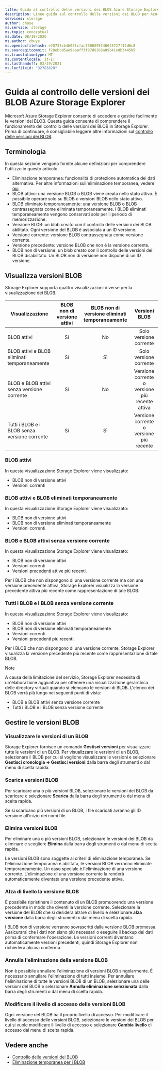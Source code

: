 ```yaml
---
title: Guida al controllo delle versioni dei BLOB Azure Storage Explorer | Microsoft Docs
description: Linee guida sul controllo delle versioni dei BLOB per Azure Storage Explorer
services: storage
author: chuye
ms.service: storage
ms.topic: conceptual
ms.date: 08/19/2020
ms.author: chuye
ms.openlocfilehash: e20733cb4b93fcfac7606895746645727f12d6c8
ms.sourcegitcommit: f28ebb95ae9aaaff3f87d8388a09b41e0b3445b5
ms.translationtype: MT
ms.contentlocale: it-IT
ms.lasthandoff: 03/29/2021
ms.locfileid: "92783828"
---
```

# <a name="azure-storage-explorer-blob-versioning-guide"></a>Guida al controllo delle versioni dei BLOB Azure Storage Explorer

Microsoft Azure Storage Explorer consente di accedere e gestire facilmente le versioni dei BLOB. Questa guida consente di comprendere il funzionamento del controllo delle versioni dei BLOB in Storage Explorer. Prima di continuare, è consigliabile leggere altre informazioni sul [controllo delle versioni dei BLOB](../blobs/versioning-overview.md).

## <a name="terminology"></a>Terminologia

In questa sezione vengono fornite alcune definizioni per comprendere l'utilizzo in questo articolo.

- Eliminazione temporanea: funzionalità di protezione automatica dei dati alternativa. Per altre informazioni sull'eliminazione temporanea, vedere [qui](../blobs/soft-delete-blob-overview.md).
- BLOB attivo: una versione BLOB o BLOB viene creata nello stato attivo. È possibile operare solo su BLOB o versioni BLOB nello stato attivo.
- BLOB eliminato temporaneamente: una versione BLOB o BLOB contrassegnata come eliminata temporaneamente. I BLOB eliminati temporaneamente vengono conservati solo per il periodo di memorizzazione.
- Versione BLOB: un blob creato con il controllo delle versioni dei BLOB abilitato. Ogni versione del BLOB è associata a un ID versione.
- Versione corrente: versione BLOB contrassegnata come versione corrente.
- Versione precedente: versione BLOB che non è la versione corrente.
- BLOB non di versione: un blob creato con il controllo delle versioni dei BLOB disabilitato. Un BLOB non di versione non dispone di un ID versione.

## <a name="view-blob-versions"></a>Visualizza versioni BLOB

Storage Explorer supporta quattro visualizzazioni diverse per la visualizzazione dei BLOB.

| Visualizzazione | BLOB non di versione attivi | BLOB non di versione eliminati temporaneamente | Versioni BLOB |
| ---- | :----------: | :-----------: | :------------------: |
| BLOB attivi | Sì | No | Solo versione corrente |
| BLOB attivi e BLOB eliminati temporaneamente | Sì | Sì | Solo versione corrente |
| BLOB e BLOB attivi senza versione corrente | Sì | No | Versione corrente o versione più recente attiva |
| Tutti i BLOB e i BLOB senza versione corrente | Sì | Sì | Versione corrente o versione più recente |

### <a name="active-blobs"></a>BLOB attivi

In questa visualizzazione Storage Explorer viene visualizzato:

- BLOB non di versione attivi
- Versioni correnti

### <a name="active-blobs-and-soft-deleted-blobs"></a>BLOB attivi e BLOB eliminati temporaneamente

In questa visualizzazione Storage Explorer viene visualizzato:

- BLOB non di versione attivi
- BLOB non di versione eliminati temporaneamente
- Versioni correnti.

### <a name="active-blobs-and-blobs-without-current-version"></a>BLOB e BLOB attivi senza versione corrente

In questa visualizzazione Storage Explorer viene visualizzato:

- BLOB non di versione attivi
- Versioni correnti
- Versioni precedenti attive più recenti. 

Per i BLOB che non dispongono di una versione corrente ma con una versione precedente attiva, Storage Explorer visualizza la versione precedente attiva più recente come rappresentazione di tale BLOB.

### <a name="all-blobs-and-blobs-without-current-version"></a>Tutti i BLOB e i BLOB senza versione corrente

In questa visualizzazione Storage Explorer viene visualizzato:

- BLOB non di versione attivi
- BLOB non di versione eliminati temporaneamente
- Versioni correnti
- Versioni precedenti più recenti. 

Per i BLOB che non dispongono di una versione corrente, Storage Explorer visualizza la versione precedente più recente come rappresentazione di tale BLOB.

> [!Note]
> A causa della limitazione del servizio, Storage Explorer necessita di un'elaborazione aggiuntiva per ottenere una visualizzazione gerarchica delle directory virtuali quando si elencano le versioni di BLOB. L'elenco dei BLOB verrà più lungo nei seguenti punti di vista:
> 
> - BLOB e BLOB attivi senza versione corrente
> - Tutti i BLOB e i BLOB senza versione corrente

## <a name="manage-blob-versions"></a>Gestire le versioni BLOB

### <a name="view-versions-of-a-blob"></a>Visualizzare le versioni di un BLOB

Storage Explorer fornisce un comando **Gestisci versioni** per visualizzare tutte le versioni di un BLOB. Per visualizzare le versioni di un BLOB, selezionare il BLOB per cui si vogliono visualizzare le versioni e selezionare **Gestisci cronologia &rarr; Gestisci versioni** dalla barra degli strumenti o dal menu di scelta rapida.

### <a name="download-blob-versions"></a>Scarica versioni BLOB

Per scaricare una o più versioni BLOB, selezionare le versioni dei BLOB da scaricare e selezionare **Scarica** dalla barra degli strumenti o dal menu di scelta rapida.

Se si scaricano più versioni di un BLOB, i file scaricati avranno gli ID versione all'inizio dei nomi file.

### <a name="delete-blob-versions"></a>Elimina versioni BLOB

Per eliminare una o più versioni BLOB, selezionare le versioni dei BLOB da eliminare e scegliere **Elimina** dalla barra degli strumenti o dal menu di scelta rapida.

Le versioni BLOB sono soggette ai criteri di eliminazione temporanea. Se l'eliminazione temporanea è abilitata, le versioni BLOB verranno eliminate temporaneamente. Un caso speciale è l'eliminazione di una versione corrente. L'eliminazione di una versione corrente la renderà automaticamente diventata una versione precedente attiva.

### <a name="promote-blob-version"></a>Alza di livello la versione BLOB

È possibile ripristinare il contenuto di un BLOB promuovendo una versione precedente in modo che diventi la versione corrente. Selezionare la versione del BLOB che si desidera alzare di livello e selezionare **alza versione** dalla barra degli strumenti o dal menu di scelta rapida.

I BLOB non di versione verranno sovrascritti dalla versione BLOB promossa. Assicurarsi che i dati non siano più necessari o eseguire il backup dei dati prima di confermare l'operazione. Le versioni correnti diventano automaticamente versioni precedenti, quindi Storage Explorer non richiederà alcuna conferma.

### <a name="undelete-blob-version"></a>Annulla l'eliminazione della versione BLOB

Non è possibile annullare l'eliminazione di versioni BLOB singolarmente. È necessario annullare l'eliminazione di tutti insieme. Per annullare l'eliminazione di tutte le versioni BLOB di un BLOB, selezionare una delle versioni del BLOB e selezionare **Annulla eliminazione selezionata** dalla barra degli strumenti o dal menu di scelta rapida.

### <a name="change-access-tier-of-blob-versions"></a>Modificare il livello di accesso delle versioni BLOB

Ogni versione del BLOB ha il proprio livello di accesso. Per modificare il livello di accesso delle versioni BLOB, selezionare le versioni dei BLOB per cui si vuole modificare il livello di accesso e selezionare **Cambia livello** di accesso dal menu di scelta rapida.

## <a name="see-also"></a>Vedere anche

* [Controllo delle versioni dei BLOB](../blobs/versioning-overview.md)
* [Eliminazione temporanea per i BLOB](../blobs/soft-delete-blob-overview.md)